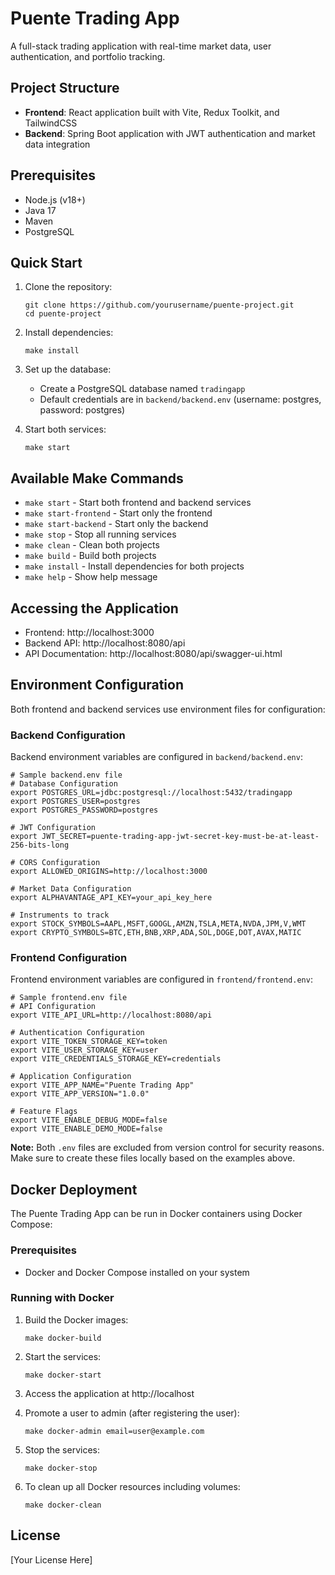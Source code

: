 # Puente Trading App

A full-stack trading application with real-time market data, user authentication, and portfolio tracking.

## Project Structure

- **Frontend**: React application built with Vite, Redux Toolkit, and TailwindCSS
- **Backend**: Spring Boot application with JWT authentication and market data integration

## Prerequisites

- Node.js (v18+)
- Java 17
- Maven
- PostgreSQL

## Quick Start

1. Clone the repository:

   ```
   git clone https://github.com/yourusername/puente-project.git
   cd puente-project
   ```

2. Install dependencies:

   ```
   make install
   ```

3. Set up the database:

   - Create a PostgreSQL database named `tradingapp`
   - Default credentials are in `backend/backend.env` (username: postgres, password: postgres)

4. Start both services:
   ```
   make start
   ```

## Available Make Commands

- `make start` - Start both frontend and backend services
- `make start-frontend` - Start only the frontend
- `make start-backend` - Start only the backend
- `make stop` - Stop all running services
- `make clean` - Clean both projects
- `make build` - Build both projects
- `make install` - Install dependencies for both projects
- `make help` - Show help message

## Accessing the Application

- Frontend: http://localhost:3000
- Backend API: http://localhost:8080/api
- API Documentation: http://localhost:8080/api/swagger-ui.html

## Environment Configuration

Both frontend and backend services use environment files for configuration:

### Backend Configuration

Backend environment variables are configured in `backend/backend.env`:

```
# Sample backend.env file
# Database Configuration
export POSTGRES_URL=jdbc:postgresql://localhost:5432/tradingapp
export POSTGRES_USER=postgres
export POSTGRES_PASSWORD=postgres

# JWT Configuration
export JWT_SECRET=puente-trading-app-jwt-secret-key-must-be-at-least-256-bits-long

# CORS Configuration
export ALLOWED_ORIGINS=http://localhost:3000

# Market Data Configuration
export ALPHAVANTAGE_API_KEY=your_api_key_here

# Instruments to track
export STOCK_SYMBOLS=AAPL,MSFT,GOOGL,AMZN,TSLA,META,NVDA,JPM,V,WMT
export CRYPTO_SYMBOLS=BTC,ETH,BNB,XRP,ADA,SOL,DOGE,DOT,AVAX,MATIC
```

### Frontend Configuration

Frontend environment variables are configured in `frontend/frontend.env`:

```
# Sample frontend.env file
# API Configuration
export VITE_API_URL=http://localhost:8080/api

# Authentication Configuration
export VITE_TOKEN_STORAGE_KEY=token
export VITE_USER_STORAGE_KEY=user
export VITE_CREDENTIALS_STORAGE_KEY=credentials

# Application Configuration
export VITE_APP_NAME="Puente Trading App"
export VITE_APP_VERSION="1.0.0"

# Feature Flags
export VITE_ENABLE_DEBUG_MODE=false
export VITE_ENABLE_DEMO_MODE=false
```

**Note:** Both `.env` files are excluded from version control for security reasons. Make sure to create these files locally based on the examples above.

## Docker Deployment

The Puente Trading App can be run in Docker containers using Docker Compose:

### Prerequisites

- Docker and Docker Compose installed on your system

### Running with Docker

1. Build the Docker images:

   ```
   make docker-build
   ```

2. Start the services:

   ```
   make docker-start
   ```

3. Access the application at http://localhost

4. Promote a user to admin (after registering the user):

   ```
   make docker-admin email=user@example.com
   ```

5. Stop the services:

   ```
   make docker-stop
   ```

6. To clean up all Docker resources including volumes:
   ```
   make docker-clean
   ```

## License

[Your License Here]
